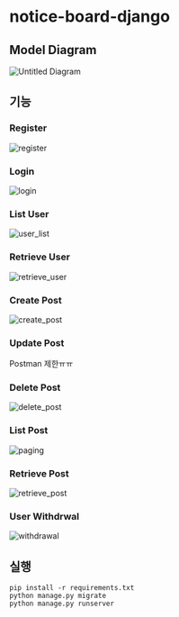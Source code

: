 # notice-board-django

## Model Diagram
![Untitled Diagram](https://user-images.githubusercontent.com/40621030/121199921-47d5f100-c8ae-11eb-8657-141c05bcab34.png)

## 기능

### Register
![register](https://user-images.githubusercontent.com/40621030/121201440-7e603b80-c8af-11eb-96bf-ab38dde77a0d.png)

### Login
![login](https://user-images.githubusercontent.com/40621030/121201438-7dc7a500-c8af-11eb-8762-b525d97061be.png)

### List User
![user_list](https://user-images.githubusercontent.com/40621030/121202320-2a098b80-c8b0-11eb-98e0-4c41a4eff275.png)

### Retrieve User
![retrieve_user](https://user-images.githubusercontent.com/40621030/121202318-2a098b80-c8b0-11eb-8f2d-d59654f8f4ed.png)

### Create Post
![create_post](https://user-images.githubusercontent.com/40621030/121201431-7c967800-c8af-11eb-967f-af308a00d87d.png)

### Update Post
Postman 제한ㅠㅠ

### Delete Post
![delete_post](https://user-images.githubusercontent.com/40621030/121203949-799c8700-c8b1-11eb-8e50-d3c1c492c32b.png)

### List Post
![paging](https://user-images.githubusercontent.com/40621030/121201439-7dc7a500-c8af-11eb-95be-79ed6304299f.png)

### Retrieve Post
![retrieve_post](https://user-images.githubusercontent.com/40621030/121202316-2970f500-c8b0-11eb-9fa3-aff074c83c93.png)

### User Withdrwal
![withdrawal](https://user-images.githubusercontent.com/40621030/121201442-7ef8d200-c8af-11eb-84ab-fa33dfd51cfd.png)


## 실행
```
pip install -r requirements.txt
python manage.py migrate
python manage.py runserver
```
